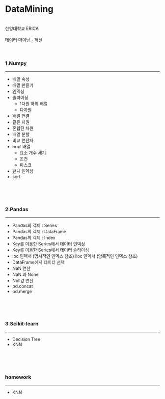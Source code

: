 # DataMining
<br/>
한양대학교 ERICA <br/>
<br/>데이터 마이닝 - 허선
<br/>
<br/>
<br/>

### 1.Numpy
----------------
* 배열 속성
* 배열 만들기
* 인덱싱
* 슬라이싱
  * 1차원 하위 배열
  * 다차원
* 배열 연결
 * 같은 차원
 * 혼합된 차원
* 배열 분할
* 비교 연산자
* bool 배열
  * 요소 개수 세기
  * 조건
  * 마스크
 * 팬시 인덱싱
 * sort
<br/>
<br/>
<br/>

### 2.Pandas
***
* Pandas의 객체 : Series
* Pandas의 객체  : DataFrame
* Pandas의 객체  : Index
* Key를 이용한  Series에서 데이터 인덱싱
* Key를 이용한  Series에서 데이터 슬라이싱
* loc 인덱서 (명시적인 인덱스 참조) iloc 인덱서 (암묵적인 인덱스 참조)
* DataFrame에서 데이터 선택
* NaN 연산
* NaN 과 None
* Null값 연산
* pd.concat
* pd.merge
<br/>
<br/>
<br/>

### 3.Scikit-learn
***
* Decision Tree
* KNN
<br/>
<br/>
<br/>

### homework
***
* KNN

